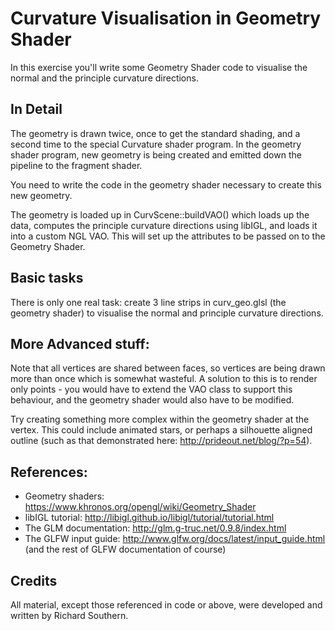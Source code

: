 # Curvature Visualisation in Geometry Shader
In this exercise you'll write some Geometry Shader code to visualise the normal
and the principle curvature directions.

## In Detail
The geometry is drawn twice, once to get the standard shading, and a second
time to the special Curvature shader program. In the geometry shader program,
new geometry is being created and emitted down the pipeline to the fragment
shader.

You need to write the code in the geometry shader necessary to create this
new geometry.

The geometry is loaded up in CurvScene::buildVAO() which loads up the data,
computes the principle curvature directions using libIGL, and loads it into
a custom NGL VAO. This will set up the attributes to be passed on to the
Geometry Shader.

## Basic tasks
There is only one real task: create 3 line strips in curv_geo.glsl (the geometry
shader) to visualise the normal and principle curvature directions.

## More Advanced stuff:
Note that all vertices are shared between faces, so vertices are being drawn more
than once which is somewhat wasteful. A solution to this is to render only points -
you would have to extend the VAO class to support this behaviour, and the geometry
shader would also have to be modified.

Try creating something more complex within the geometry shader at the vertex. This
could include animated stars, or perhaps a silhouette aligned outline (such as that
demonstrated here: http://prideout.net/blog/?p=54).

## References:
* Geometry shaders: https://www.khronos.org/opengl/wiki/Geometry_Shader
* libIGL tutorial: http://libigl.github.io/libigl/tutorial/tutorial.html
* The GLM documentation: http://glm.g-truc.net/0.9.8/index.html
* The GLFW input guide: http://www.glfw.org/docs/latest/input_guide.html (and
  the rest of GLFW documentation of course)

## Credits
All material, except those referenced in code or above, were developed and written by
Richard Southern.
